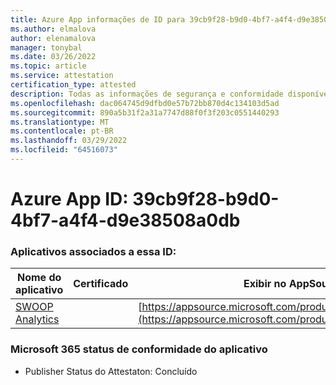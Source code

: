 ```yaml
---
title: Azure App informações de ID para 39cb9f28-b9d0-4bf7-a4f4-d9e38508a0db
ms.author: elmalova
author: elenamalova
manager: tonybal
ms.date: 03/26/2022
ms.topic: article
ms.service: attestation
certification_type: attested
description: Todas as informações de segurança e conformidade disponíveis para 39cb9f28-b9d0-4bf7-a4f4-d9e38508a0db.
ms.openlocfilehash: dac064745d9dfbd0e57b72bb870d4c134103d5ad
ms.sourcegitcommit: 890a5b31f2a31a7747d88f0f3f203c0551440293
ms.translationtype: MT
ms.contentlocale: pt-BR
ms.lasthandoff: 03/29/2022
ms.locfileid: "64516073"
---
```

# <a name="azure-app-id-39cb9f28-b9d0-4bf7-a4f4-d9e38508a0db"></a>Azure App ID: 39cb9f28-b9d0-4bf7-a4f4-d9e38508a0db


### <a name="apps-associated-with-this-id"></a>Aplicativos associados a essa ID:
| **Nome do aplicativo** | **Certificado** | **Exibir no AppSource** |
|--------------|---------------|-----------------------|
| [SWOOP Analytics](../forward/WA200000877.md) |  | [https://appsource.microsoft.com/product/office/WA200000877](https://appsource.microsoft.com/product/office/WA200000877) |

### <a name="microsoft-365-app-compliance-status"></a>Microsoft 365 status de conformidade do aplicativo
- Publisher Status do Attestaton: Concluído
